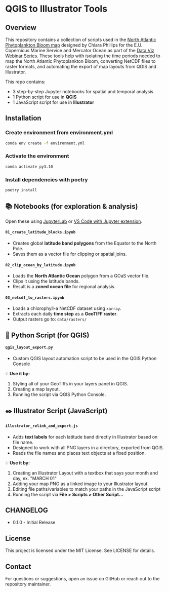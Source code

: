 # QGIS to Illustrator Tools

## Overview

This repository contains a collection of scripts used in the [North Atlantic Phytoplankton Bloom map](https://www.chiaraphillips.com/maps/phytoplankton-bloom) designed by Chiara Phillips for the E.U. Copernicus Marine Service and Mercator Ocean as part of the [Data Viz Webinar Series](https://youtu.be/Ie22d4oVOPA?t=3377).
These tools help with isolating the time periods needed to map the North Atlantic Phytoplankton Bloom, converting NetCDF files to raster formats, and automating the export of map layouts from QGIS and Illustrator.

This repo contains:
- 3 step-by-step Jupyter notebooks for spatial and temporal analysis
- 1 Python script for use in **QGIS**
- 1 JavaScript script for use in **Illustrator**

## Installation

### Create environment from environment.yml

```bash
conda env create -f environment.yml
```

### Activate the environment
```bash
conda activate py3.10
```

### Install dependencies with poetry
```bash
poetry install
```


## 📚 Notebooks (for exploration & analysis)

Open these using [JupyterLab](https://jupyter.org/) or [VS Code with Jupyter extension](https://marketplace.visualstudio.com/items?itemName=ms-toolsai.jupyter).

#### `01_create_latitude_blocks.ipynb`
- Creates global **latitude band polygons** from the Equator to the North Pole.
- Saves them as a vector file for clipping or spatial joins.

#### `02_clip_ocean_by_latitude.ipynb`
- Loads the **North Atlantic Ocean** polygon from a GOaS vector file.
- Clips it using the latitude bands.
- Result is a **zoned ocean file** for regional analysis.

#### `03_netcdf_to_rasters.ipynb`
- Loads a chlorophyll-a NetCDF dataset using `xarray`.
- Extracts each daily **time step** as a **GeoTIFF raster**.
- Output rasters go to: `data/rasters/`


## 🐍 Python Script (for QGIS)

#### `qgis_layout_export.py`
- Custom QGIS layout automation script to be used in the QGIS Python Console

💡 **Use it by:**
1. Styling all of your GeoTiffs in your layers panel in QGIS.
2. Creating a map layout.
3. Running the script via QGIS Python Console.


## ✒️ Illustrator Script (JavaScript)

#### `illustrator_relink_and_export.js`
- Adds **text labels** for each latitude band directly in Illustrator based on file name.
- Designed to work with all PNG layers in a directory, exported from QGIS.
- Reads the file names and places text objects at a fixed position.

💡 **Use it by:**
1. Creating an Illustrator Layout with a textbox that says your month and day, ex. "MARCH 01"
2. Adding your map PNG as a linked image to your Illustrator layout.
3. Editing file paths/variables to match your paths in the JavaScript script
4. Running the script via **File > Scripts > Other Script...**

## CHANGELOG

- 0.1.0 - Initial Release

## License

This project is licensed under the MIT License. See LICENSE for details.


## Contact

For questions or suggestions, open an issue on GitHub or reach out to the repository maintainer.
